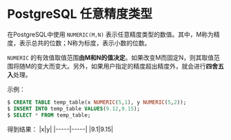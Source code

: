 # PostgreSQL 任意精度类型

在PostgreSQL中使用 `NUMERIC(M,N)` 表示任意精度类型的数值。其中，M称为精度，表示总共的位数；N称为标度，表示小数的位数。

`NUMERIC` 的有效值取值范围**由M和N的值决定**。如果改变M而固定N，则其取值范围将随M的变大而变大。另外，如果用户指定的精度超出精度外，就会进行**四舍五入**处理。

示例：

``` sql
$ CREATE TABLE temp_table(x NUMERIC(5,1), y NUMERIC(5,2));
$ INSERT INTO temp_table VALUES(9.12,9.15);
$ SELECT * FROM temp_table;
```

得到结果：
|x|y|
|-----|-----|
|9.1|9.15|
